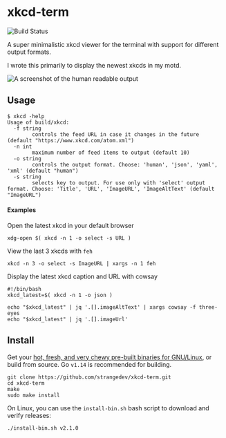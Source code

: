 # xkcd-term

![Build Status](https://github.com/strangedev/xkcd-term/workflows/CI/badge.svg)

A super minimalistic xkcd viewer for the terminal with support for different output formats.

I wrote this primarily to display the newest xkcds in my motd.

![A screenshot of the human readable output](https://i.postimg.cc/Hnvbx4Sm/2020-03-24-005001-762x341-scrot.png)

## Usage

```shell script
$ xkcd -help
Usage of build/xkcd:
  -f string
    	controls the feed URL in case it changes in the future (default "https://www.xkcd.com/atom.xml")
  -n int
    	maximum number of feed items to output (default 10)
  -o string
    	controls the output format. Choose: 'human', 'json', 'yaml', 'xml' (default "human")
  -s string
    	selects key to output. For use only with 'select' output format. Choose: 'Title', 'URL', 'ImageURL', 'ImageAltText' (default "ImageURL")
```

#### Examples

Open the latest xkcd in your default browser

```shell script
xdg-open $( xkcd -n 1 -o select -s URL )
```

View the last 3 xkcds with `feh`

```shell script
xkcd -n 3 -o select -s ImageURL | xargs -n 1 feh
```

Display the latest xkcd caption and URL with cowsay

```shell script
#!/bin/bash
xkcd_latest=$( xkcd -n 1 -o json )

echo "$xkcd_latest" | jq '.[].imageAltText' | xargs cowsay -f three-eyes
echo "$xkcd_latest" | jq '.[].imageUrl' 
```


## Install

Get your [hot, fresh, and very chewy pre-built binaries for GNU/Linux](https://github.com/strangedev/xkcd-term/releases),
or build from source. Go `v1.14` is recommended for building.

```shell script
git clone https://github.com/strangedev/xkcd-term.git
cd xkcd-term
make
sudo make install
```

On Linux, you can use the `install-bin.sh` bash script to download
and verify releases:

```shell script
./install-bin.sh v2.1.0
```
